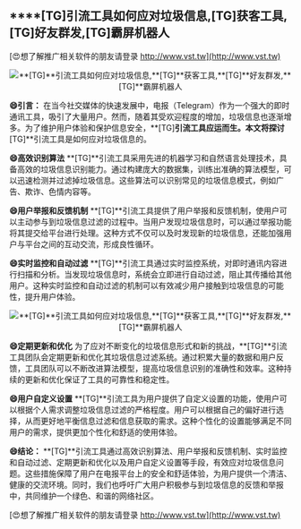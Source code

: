 ## ****[TG]**引流工具如何应对垃圾信息,**[TG]**获客工具,**[TG]**好友群发,**[TG]**霸屏机器人**

[😍想了解推广相关软件的朋友请登录 http://www.vst.tw](http://www.vst.tw)

 <center><img src="https://vst.tw/MP4/tuiguang/png/4.png" alt="**[TG]**引流工具如何应对垃圾信息,**[TG]**获客工具,**[TG]**好友群发,**[TG]**霸屏机器人"></center>

**😄引言：**
在当今社交媒体的快速发展中，电报（Telegram）作为一个强大的即时通讯工具，吸引了大量用户。然而，随着其受欢迎程度的增加，垃圾信息也逐渐增多。为了维护用户体验和保护信息安全，**[TG]**引流工具应运而生。本文将探讨**[TG]**引流工具是如何应对垃圾信息的。

**😄高效识别算法**
**[TG]**引流工具采用先进的机器学习和自然语言处理技术，具备高效的垃圾信息识别能力。通过构建庞大的数据集，训练出准确的算法模型，可以迅速检测并过滤掉垃圾信息。这些算法可以识别常见的垃圾信息模式，例如广告、欺诈、色情内容等。

**😄用户举报和反馈机制**
**[TG]**引流工具提供了用户举报和反馈机制，使用户可以主动参与到垃圾信息过滤的过程中。当用户发现垃圾信息时，可以通过举报功能将其提交给平台进行处理。这种方式不仅可以及时发现新的垃圾信息，还能加强用户与平台之间的互动交流，形成良性循环。

**😄实时监控和自动过滤**
**[TG]**引流工具通过实时监控系统，对即时通讯内容进行扫描和分析。当发现垃圾信息时，系统会立即进行自动过滤，阻止其传播给其他用户。这种实时监控和自动过滤的机制可以有效减少用户接触到垃圾信息的可能性，提升用户体验。

 <center><img src="https://vst.tw/MP4/tuiguang/png/1.png" alt="**[TG]**引流工具如何应对垃圾信息,**[TG]**获客工具,**[TG]**好友群发,**[TG]**霸屏机器人"></center>

**😄定期更新和优化**
为了应对不断变化的垃圾信息形式和新的挑战，**[TG]**引流工具团队会定期更新和优化其垃圾信息过滤系统。通过积累大量的数据和用户反馈，工具团队可以不断改进算法模型，提高垃圾信息识别的准确性和效率。这种持续的更新和优化保证了工具的可靠性和稳定性。

**😄用户自定义设置**
**[TG]**引流工具为用户提供了自定义设置的功能，使用户可以根据个人需求调整垃圾信息过滤的严格程度。用户可以根据自己的偏好进行选择，从而更好地平衡信息过滤和信息获取的需求。这种个性化的设置能够满足不同用户的需求，提供更加个性化和舒适的使用体验。

**😄结论：**
**[TG]**引流工具通过高效识别算法、用户举报和反馈机制、实时监控和自动过滤、定期更新和优化以及用户自定义设置等手段，有效应对垃圾信息问题。这些措施保障了用户在电报平台上的安全和舒适体验，为用户提供一个清洁、健康的交流环境。同时，我们也呼吁广大用户积极参与到垃圾信息的反馈和举报中，共同维护一个绿色、和谐的网络社区。

[😍想了解推广相关软件的朋友请登录 http://www.vst.tw](http://www.vst.tw)



